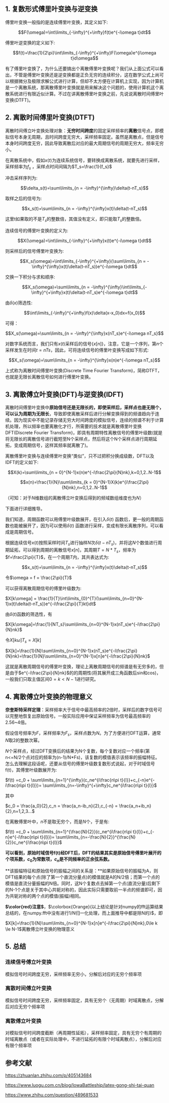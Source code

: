 ## 1. 复数形式傅里叶变换与逆变换

傅里叶变换一般指的是连续傅里叶变换，其定义如下:

$$F(\omega)=\int\limits_{-\infty}^{+\infty}f(t)e^{-i\omega t}dt$$

傅里叶逆变换的定义如下:

$$f(t)=\frac{1}{2\pi}\int\limits_{-\infty}^{+\infty}F(\omega)e^{i\omega t}d\omega$$

有了傅里叶变换了，为什么还要搞出个离散傅里叶变换呢？我们从上面公式可以看出，不管是傅里叶变换还是逆变换都是正负无穷的连续积分，这在数学公式上尚可以根据微分及极限求解公式进行计算，但却不太方便在计算机上实现，因为计算机是一个离散系统，那离散傅里叶变换就是用来解决这个问题的，使用计算机这个离散系统进行有限近似计算。不过在讲离散傅里叶变换之前，先说说离散时间傅里叶变换(DTFT)。

## 2. 离散时间傅里叶变换(DTFT)

离散时间傅立叶变换处理对象：**无穷时间跨度**的固定采样频率的**离散**信号点，即模拟信号本身无周期，且时间跨度无穷大，采样频率固定。虽然是离散点，但是信号本身时间跨度无穷，因此导致离散后对应的最大周期信号的周期无穷大，频率无穷小。

在离散系统中，假如$x(t)$为连续系统信号，要转换成离散系统，就要先进行采样，采样频率为$f_s$ ，采样点时间间隔为$T_s=\frac{1}{f_s}$

冲击采样序列为:

$$\delta_s(t)=\sum\limits_{n = -\infty}^{\infty}\delta(t-nT_s)$$

取样之后的信号为:

$$x_s(t)=\sum\limits_{n = -\infty}^{\infty}x(t)\delta(t-nT_s)$$

这里t如果取的不是$T_s$的整数倍，其值没有定义，即只能取$T_s$的整数倍。

连续信号的傅里叶变换的定义为:

$$X(\omega)=\int\limits_{-\infty}^{+\infty}x(t)e^{-i\omega t}dt$$

则采样后的信号傅里叶变换为:

$$X_s(\omega)=\int\limits_{-\infty}^{+\infty}(\sum\limits_{n = -\infty}^{\infty}x(t)\delta(t-nT_s))e^{-i\omega t}dt$$

交换一下积分与求和顺序:

$$X_s(\omega)=\sum\limits_{n = -\infty}^{\infty}\int\limits_{-\infty}^{+\infty}x(t)\delta(t-nT_s)e^{-i\omega t}dt$$

由$\delta(x)$筛选性:

$$\int\limits_{-\infty}^{+\infty}f(x)\delta(x-x_0)dx=f(x_0)$$

可得：

$$X_s(\omega)=\sum\limits_{n = -\infty}^{\infty}x(nT_s)e^{-i\omega nT_s}$$

对数字系统而言，我们只有$x(t)$采样后的信号$\left\{x[n]\right\}$，注意，它是一个序列，第$n$个采样发生在时间$t=nTs$，因此，可将连续信号的傅里叶变换写成如下形式:

$$X_s(\omega)=\sum\limits_{n = -\infty}^{\infty}x(n)e^{-i\omega nT_s}$$

上式称为离散时间傅里叶变换(Discrete Time Fourier Transform)，简称DTFT，也就是无限长离散信号如何进行傅里叶变换。

## 3. 离散傅立叶变换(DFT)与逆变换(IDFT)

离散时间傅里叶变换中**原始信号还是无限长的，即使采样后，采样点也是无限个，可以认为周期为无限长**，导致即使离散采样后进行分解变换得到的频谱趋向于连续。因为现实中不能记录存储无穷大时间跨度的模拟信号，连续的频谱不利于计算机处理，所以频率也要离散化才行，所需要的技术就是离散傅里叶变换DFT(Discrete Fourier Transform)，即具有周期特性离散信号的傅里叶级数(就是将无限长的离散信号进行截短至N个采样点，然后将这个N个采样点进行周期延拓，变成周期信号，这样其频率就离散了)。

离散傅里叶变换与连续傅里叶变换“类似”，只不过把积分换成级数，DFT以及IDFT的定义如下:

$$X(k)=\sum\limits_{n = 0}^{N-1}x(n)e^{-i\frac{2\pi}{N}nk},k=0,1,2..N-1$$

$$x(n)=\frac{1}{N}\sum\limits_{k = 0}^{N-1}X(k)e^{i\frac{2\pi}{N}nk},n=0,1,2..N-1$$

（可知：对于$N$维数组的离散傅立叶变换后得到的频域数组维度也为$N$）

下面进行详细推导。

我们知道，周期函数可以用傅里叶级数展开，在引入$\delta(t)$ 函数后，更一般的周期函数也能被展开了，因为可以使用$\delta(t)$ 函数进行采样，变成有限长离散序列，可以看成是周期信号。

根据连续信号$x(t)$按照采样时间$T_s$进行抽样$N$次$\delta(t-nT_s)$，并将这$N$个数值进行周期延拓，可以得到周期的离散信号$x[n]$，其周期$T=N*T_s$，频率为$f=\frac{2\pi}{T}$，在一个周期$T$内，其共表达式为:

$$x_s(t)=\sum\limits_{n = -\infty}^{\infty}x(t)\delta(t-nT_s)$$

令$\omega = f = \frac{2\pi}{T}$

可以获得离散周期信号的傅里叶级数为:

$X[k\omega] = \frac{1}{T}\int\limits_{0}^{T}(\sum\limits_{n=0}^{N-1}x(t)\delta(t-nT_s))e^{-i\frac{2\pi}{T}kt}dt$

由$\delta(t)$函数的筛选性，有

$X[k\omega]=\frac{1}{NT_s}\sum\limits_{n=0}^{N-1}x(nT_s)e^{-i\frac{2\pi}{N}nk}$

令$X[k\omega]T_s=X[k]$

$X[k]=\frac{1}{N}\sum\limits_{n=0}^{N-1}x(nT_s)e^{-i\frac{2\pi}{N}nk}=\frac{1}{N}\sum\limits_{n=0}^{N-1}x[n]e^{-i\frac{2\pi}{N}nk}$

这就是离散周期信号的傅里叶变换，理论上离散周期信号的频谱是有无穷多的，但是由于$e^{-i\frac{2\pi}{N}nk}$的的周期性(将其展开成三角函数后sin和cos)，一般我们只取主值区间$0=k<N-1$进行研究。

## 4. 离散傅立叶变换的物理意义

**奈奎斯特采样定理**：采样频率大于信号中最高频率的2倍时，采样后的数字信号可以完整地恢复出原始信号。一般实际应用中保证采样频率为信号最高频率的2.56~4倍。

假设信号频率为$F$，采样频率为$F_s$，采样点数为$N$。为了方便进行DFT运算，通常$N$取2的整数次幂。

$N$个采样点，经过DFT变换后的结果为N个复数，每个复数对应一个频率(第n<=N/2个点对应的频率为(n-1)/N*Fs)，该复数的模值表示该频率的振幅特征。怎么去理解这段话呢，还要从信号的傅里叶级数复数形式说起，对于时域信号f(t)，其傅里叶级数展开为:

$f(t) =c_0 + \sum\limits_{n=1}^{\infty}(c_ne^{i\frac{n\pi t}{l}}+c_{-n}e^{-i\frac{n\pi t}{l}})= \sum\limits_{n=-\infty}^{+\infty}c_ne^{i\frac{n\pi t}{l}}$

其中

$c_0 = \frac{a_0}{2},c_n = \frac{a_n-ib_n}{2},c_{-n} = \frac{a_n+ib_n}{2},n=1,2,3...$

在离散傅里叶中，$n$不是取无穷个，而是$N$个，于是有:

$f(t) =c_0 + \sum\limits_{n=1}^{\frac{N}{2}}(c_ne^{i\frac{n\pi t}{l}}+c_{-n}e^{-i\frac{n\pi t}{l}})= \sum\limits_{n=-\frac{N}{2}}^{\frac{N}{2}}c_ne^{i\frac{n\pi t}{l}}$

**可以看到，原始时域信号f(t)经DFT后，DFT的结果其实是原始信号傅里叶展开的个项系数，$c_0$为常数项，$c_n$是不同频率的正余弦系数。**

**该振幅特征和原始信号的振幅之间的关系是：**如果原始信号的振幅为A，则DFT结果的每个点(除了第一个直流分量点)的模值就是A的N/2倍；而第一个点的模值是直流分量振幅的N倍。同时，这N个复数点去掉第一个点(直流分量)后剩下的N-1个点是关于其中心共轭对称的，因此实际只需要取前一半点的频谱即可，因为共轭对称的两个点的模值(振幅)相同。

**$\color{red}注意$**，$\colorbox{Orange}{以上结论是针对numpy的fft运算结果总结的，在numpy.fft中没有进行1/N归一化处理，而上面推导中都是除N的}$，即

$X[k]=\frac{1}{N}\sum\limits_{n=0}^{N-1}x[n]e^{-i\frac{2\pi}{N}nk},0\le k \le N-1$离散傅立叶变换的物理意义



## 5. 总结

### 连续信号傅立叶变换

模拟信号时间跨度无穷，采样频率无穷小，分解后对应的无穷个频率项

### 离散时间傅立叶变换

模拟信号时间跨度无穷，采样频率固定，具有无穷个（无周期）时域离散点，分解后对应无穷个频率项

### 离散傅立叶变换

对模拟信号时间跨度截断（再周期性延拓），采样频率固定，具有无穷个有周期的时域离散点（或者在实际处理中，不进行延拓的有限个时域离散点），分解后对应有限个频率项



## 参考文献

https://zhuanlan.zhihu.com/p/405143684

https://www.luogu.com.cn/blog/IowaBattleship/latex-gong-shi-tai-quan

https://www.zhihu.com/question/489681533